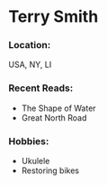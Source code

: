 # Terry Smith

### Location:
 USA, NY, LI

### Recent Reads:

- The Shape of Water
- Great North Road

### Hobbies:

- Ukulele
- Restoring bikes


